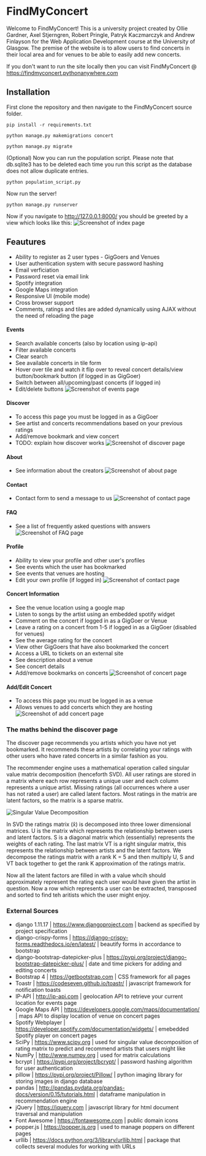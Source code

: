 # FindMyConcert


Welcome to FindMyConcert!
This is a university project created by Ollie Gardner, Axel Stjerngren, Robert Pringle, Patryk Kaczmarczyk and Andrew Finlayson for the Web Application Development course 
at the University of Glasgow. The premise of the website is to allow users to find concerts in their 
local area and for venues to be able to easily add new concerts.

If you don't want to run the site locally then you can visit FindMyConcert @ https://findmyconcert.pythonanywhere.com

## Installation

First clone the repository and then navigate to the FindMyConcert source folder.

```
pip install -r requirements.txt

python manage.py makemigrations concert

python manage.py migrate
```

(Optional) Now you can run the population script. Please note that db.sqlite3 has to be deleted each time you run this script as the database does not allow duplicate entries.
```
python population_script.py
```

Now run the server!
```
python manage.py runserver
```

Now if you navigate to http://127.0.0.1:8000/ you should be greeted by a view which looks like this:
![Screenshot of index page](https://i.imgur.com/yPSk2fh.jpg)

## Feautures
* Ability to register as 2 user types - GigGoers and Venues
* User authentication system with secure password hashing
* Email verficiation
* Password reset via email link
* Spotify integration
* Google Maps integration
* Responsive UI (mobile mode)
* Cross browser support
* Comments, ratings and tiles are added dynamically using AJAX without the need of reloading the page

#### Events
* Search available concerts (also by location using ip-api)
* Filter available concerts
* Clear search
* See available concerts in tile form
* Hover over tile and watch it flip over to reveal concert details/view button/bookmark button (if logged in as GigGoer)
* Switch between all/upcoming/past concerts (if logged in)
* Edit/delete buttons
![Screenshot of events page](https://i.imgur.com/SyoNk9J.jpg)

#### Discover
* To access this page you must be logged in as a GigGoer
* See artist and concerts recommendations based on your previous ratings
* Add/remove bookmark and view concert
* TODO: explain how discover works
![Screenshot of discover page](https://i.imgur.com/sOpUc1F.jpg)

#### About
* See information about the creators
![Screenshot of about page](https://i.imgur.com/JP376un.jpg)

#### Contact
* Contact form to send a message to us
![Screenshot of contact page](https://i.imgur.com/kyaqzpS.png)

#### FAQ
* See a list of frequently asked questions with answers
![Screenshot of FAQ page](https://i.imgur.com/F5RcObm.png)

#### Profile
* Ability to view your profile and other user's profiles
* See events which the user has bookmarked
* See events that venues are hosting
* Edit your own profile (if logged in)
![Screenshot of contact page](https://i.imgur.com/BoMnGlD.png)

#### Concert Information
* See the venue location using a google map
* Listen to songs by the artist using an embedded spotify widget
* Comment on the concert if logged in as a GigGoer or Venue
* Leave a rating on a concert from 1-5 if logged in as a GigGoer (disabled for venues)
* See the average rating for the concert
* View other GigGoers that have also bookmarked the concert
* Access a URL to tickets on an external site
* See description about a venue
* See concert details
* Add/remove bookmarks on concerts
![Screenshot of concert page](https://i.imgur.com/e3WQS4c.jpg)

#### Add/Edit Concert
* To access this page you must be logged in as a venue
* Allows venues to add concerts which they are hosting
![Screenshot of add concert page](https://i.imgur.com/6tz2Vza.png)

### The maths behind the discover page

The discover page recommends you artists which you have not yet bookmarked. It recommends these artists by correlating your ratings with other users who have rated concerts in a similar fashion as you.

The recommender engine uses a mathematical operation called singular value matrix decomposition (henceforth SVD). All user ratings are stored in a  matrix where each row represents a unique user and each column represents a unique artist. Missing ratings (all occurrences where a user has not rated a user) are called latent factors. Most ratings in the matrix are latent factors, so the matrix is a sparse matrix.

![Singular Value Decomposition](http://www.cs.carleton.edu/cs_comps/0607/recommend/recommender/images/svd2.png)

In SVD the ratings matrix (x̂) is decomposed into three lower dimensional matrices. U is the matrix which represents the relationship between users and latent factors. S is a diagonal matrix which (essentially) represents the weights of each rating. The last matrix VT is a right singular matrix, this represents the relationship between artists and the latent factors. We decompose the ratings matrix with a rank K = 5 and then multiply U, S and VT  back together to get the rank K approximation of the ratings matrix. 

Now all the latent factors are filled in with a value whcih should approximately represent the rating each user would have given the artist in question. Now a row which represents a user can be extracted, transposed and sorted to find teh aritists which the user might enjoy.

### External Sources
* django 1.11.17 | https://www.djangoproject.com | backend as specified by project specification
* django-crispy-forms | https://django-crispy-forms.readthedocs.io/en/latest/ | beautify forms in accordance to bootstrap
* django-bootstrap-datepicker-plus | https://pypi.org/project/django-bootstrap-datepicker-plus/ | date and time pickers for adding and editing concerts
* Bootstrap 4 | https://getbootstrap.com | CSS framework for all pages
* Toastr | https://codeseven.github.io/toastr/ | javascript framework for notification toasts
* IP-API | http://ip-api.com | geolocation API to retrieve your current location for events page
* Google Maps API | https://developers.google.com/maps/documentation/ | maps API to display location of venue on concert pages
* Spotify Webplayer | https://developer.spotify.com/documentation/widgets/ | emebedded Spotify player on concert pages
* SciPy | https://www.scipy.org | used for singular value decomposition of rating matrix to predict and recommend artists that users might like
* NumPy | http://www.numpy.org | used for matrix calculations
* bcrypt | https://pypi.org/project/bcrypt/ | password hashing algorithm for user authentication
* pillow | https://pypi.org/project/Pillow/ | python imaging library for storing images in django database
* pandas | http://pandas.pydata.org/pandas-docs/version/0.15/tutorials.html | dataframe manipulation in recommendation engine
* jQuery | https://jquery.com | javascript library for html document traversal and manipulation
* Font Awesome | https://fontawesome.com | public domain icons
* popper.js | https://popper.js.org | used to manage poppers on different pages
* urllib | https://docs.python.org/3/library/urllib.html | package that collects several modules for working with URLs
